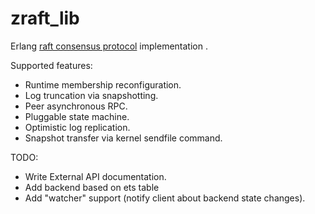 # zraft_lib

Erlang [raft consensus protocol](https://ramcloud.stanford.edu/wiki/download/attachments/11370504/raft.pdf) implementation .

Supported features:
- Runtime membership reconfiguration.
- Log truncation via snapshotting.
- Peer asynchronous RPC.
- Pluggable state machine.
- Optimistic log replication.
- Snapshot transfer via kernel sendfile command.

TODO: 
- Write External API documentation.
- Add backend based on ets table
- Add "watcher" support (notify client about backend state changes).


